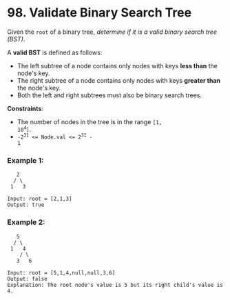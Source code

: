 # 98. Validate Binary Search Tree

Given the `root` of a binary tree, *determine if it is a valid binary search tree (BST)*.

A **valid BST** is defined as follows:

- The left subtree of a node contains only nodes with keys **less than** the node's key.
- The right subtree of a node contains only nodes with keys **greater than** the node's key.
- Both the left and right subtrees must also be binary search trees.

**Constraints**:

- The number of nodes in the tree is in the range <code>[1, 10<sup>4</sup>]</code>.
- <code>-2<sup>31</sup> <= Node.val <= 2<sup>31</sup> - 1</code>

### Example 1:
```
   2
  / \
 1   3

Input: root = [2,1,3]
Output: true
```

### Example 2:
```
   5
  / \
 1   4
    / \
   3   6

Input: root = [5,1,4,null,null,3,6]
Output: false
Explanation: The root node's value is 5 but its right child's value is 4.
```
